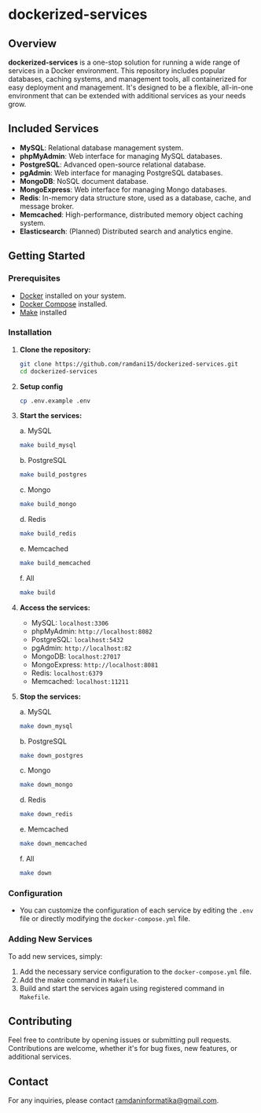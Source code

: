 
# dockerized-services

## Overview
**dockerized-services** is a one-stop solution for running a wide range of services in a Docker environment. This repository includes popular databases, caching systems, and management tools, all containerized for easy deployment and management. It's designed to be a flexible, all-in-one environment that can be extended with additional services as your needs grow.

## Included Services
- **MySQL**: Relational database management system.
- **phpMyAdmin**: Web interface for managing MySQL databases.
- **PostgreSQL**: Advanced open-source relational database.
- **pgAdmin**: Web interface for managing PostgreSQL databases.
- **MongoDB**: NoSQL document database.
- **MongoExpress**: Web interface for managing Mongo databases.
- **Redis**: In-memory data structure store, used as a database, cache, and message broker.
- **Memcached**: High-performance, distributed memory object caching system.
- **Elasticsearch**: (Planned) Distributed search and analytics engine.

## Getting Started

### Prerequisites
- [Docker](https://www.docker.com/get-started) installed on your system.
- [Docker Compose](https://docs.docker.com/compose/install/) installed.
- [Make](https://www.gnu.org/software/make/#download) installed

### Installation
1. **Clone the repository:**
   ```bash
   git clone https://github.com/ramdani15/dockerized-services.git
   cd dockerized-services
   ```

2. **Setup config**
    ```bash
    cp .env.example .env
    ```

3. **Start the services:**

    a. MySQL
    ```bash
    make build_mysql
    ```

    b. PostgreSQL
    ```bash
    make build_postgres
    ```

    c. Mongo
    ```bash
    make build_mongo
    ```

    d. Redis
    ```bash
    make build_redis
    ```

    e. Memcached
    ```bash
    make build_memcached
    ```

    f. All
    ```bash
    make build
    ```

3. **Access the services:**
   - MySQL: `localhost:3306`
   - phpMyAdmin: `http://localhost:8082`
   - PostgreSQL: `localhost:5432`
   - pgAdmin: `http://localhost:82`
   - MongoDB: `localhost:27017`
   - MongoExpress: `http://localhost:8081`
   - Redis: `localhost:6379`
   - Memcached: `localhost:11211`

4. **Stop the services:**

    a. MySQL
    ```bash
    make down_mysql
    ```

    b. PostgreSQL
    ```bash
    make down_postgres
    ```

    c. Mongo
    ```bash
    make down_mongo
    ```

    d. Redis
    ```bash
    make down_redis
    ```

    e. Memcached
    ```bash
    make down_memcached
    ```

    f. All
    ```bash
    make down
    ```

### Configuration
- You can customize the configuration of each service by editing the `.env` file or directly modifying the `docker-compose.yml` file.

### Adding New Services
To add new services, simply:
1. Add the necessary service configuration to the `docker-compose.yml` file.
2. Add the make command in `Makefile`.
3. Build and start the services again using registered command in `Makefile`.

## Contributing
Feel free to contribute by opening issues or submitting pull requests. Contributions are welcome, whether it's for bug fixes, new features, or additional services.

## Contact
For any inquiries, please contact [ramdaninformatika@gmail.com](mailto:ramdaninformatika@gmail.com).
